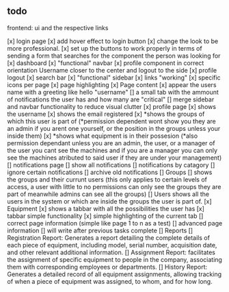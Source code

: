 ## todo
frontend: ui and the respective links

[x] login page 
  [x] add hover effect to login button
  [x] change the look to be more professional.
  [x] set up the buttons to work properly in terms of sending a form
  that searches for the component the person was looking for
[x] dashboard
  [x] "functional" navbar
    [x] profile component in correct orientation
    Username closer to the center and logout to the side
    [x] profile logout
    [x] search bar
  [x] "functional" sidebar
    [x] links "working"
    [x] specific icons per page
    [x] page highlighting 
  [x] Page content
    [x] appear the users name with a greeting like hello "username"
    [] a small tab with the ammount of notifications the user has and how many are "critical"
  [] merge sidebar and navbar functionality to reduce visual clutter
[x] profile page 
  [x] shows the username
  [x] shows the email registered
  [x] *shows the groups of which this user is 
  part of (*permission dependent wont show you they are an admin
  if you arent one yourself, or the position in the groups unless your inside them)
  [x] *shows what equipment is in their possesion 
  (*also permission dependant unless you are an admin, the user, or a manager of the user
  you cant see the machines and if you are a manager you can only see the machines atributed to 
  said user if they are under your management)
[] notifications page
  [] show all notifications
  [] notifications by catagory
  [] ignore certain notifications
  [] archive old notifications
[] Groups
  [] shows the groups and their currunt users
  (this only applies to certain levels of access, a user with little to no permissions
  can only see the groups they are part of meanwhile admins can see all the groups)
[] Users 
  shows all the users in the system or which are inside the groups the user is part of.
[x] Equipment
  [x] shows a tabbar with all the possibilities the user has
    [x] tabbar simple functionality 
      [x] simple highlighting of the current tab 
      [] correct page information (simple like page 1 to n as a test)
    [] advanced page information
      [] will write after previous tasks complete
[] Reports
  [] Registration Report: Generates a report detailing the complete details of each piece of equipment,
    including model, serial number, acquisition date, and other relevant additional information.
  [] Assignment Report: facilitates the assignment of specific equipment to people in the company,
    associating them with corresponding employees or departments.
  []  History Report: Generates a detailed record of all equipment assignments,
    allowing tracking of when a piece of equipment was assigned,
    to whom, and for how long.
